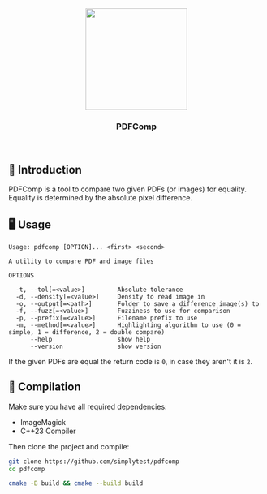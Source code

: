 <div align="center">
<img src="https://avatars.githubusercontent.com/u/49808127?s=200&v=4" width="200">

### PDFComp

</div>

<br/>

## 👋 Introduction

PDFComp is a tool to compare two given PDFs (or images) for equality. 
Equality is determined by the absolute pixel difference.

## 🖥️ Usage

```
Usage: pdfcomp [OPTION]... <first> <second> 

A utility to compare PDF and image files

OPTIONS

  -t, --tol[=<value>]         Absolute tolerance
  -d, --density[=<value>]     Density to read image in
  -o, --output[=<path>]       Folder to save a difference image(s) to
  -f, --fuzz[=<value>]        Fuzziness to use for comparison
  -p, --prefix[=<value>]      Filename prefix to use
  -m, --method[=<value>]      Highlighting algorithm to use (0 = simple, 1 = difference, 2 = double compare)
      --help                  show help
      --version               show version
```

If the given PDFs are equal the return code is `0`, in case they aren't it is `2`.

## 🧰 Compilation

Make sure you have all required dependencies:

* ImageMagick
* C++23 Compiler

Then clone the project and compile:

```sh
git clone https://github.com/simplytest/pdfcomp
cd pdfcomp

cmake -B build && cmake --build build
```
